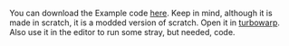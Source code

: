 You can download the Example code [here](Example.sb3).
Keep in mind, although it is made in scratch, it is a modded version of scratch. Open it in [turbowarp](https://turbowarp.org/). Also use it in the editor to run some stray, but needed, code.
